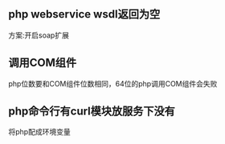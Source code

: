 ## php webservice wsdl返回为空
方案:开启soap扩展
## 调用COM组件
php位数要和COM组件位数相同，64位的php调用COM组件会失败
## php命令行有curl模块放服务下没有
将php配成环境变量
